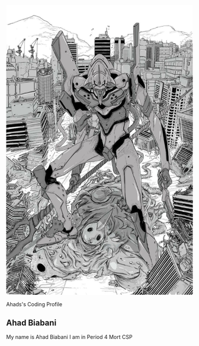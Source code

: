 <html>
    <head>
        <meta charset="utf-8">
        <meta name="viewport" content="width=device-width, initial-scale=1">
        <link rel="stylesheet" href="customization.css">
        <link rel="stylesheet" href="https://maxcdn.bootstrapcdn.com/bootstrap/3.4.1/css/bootstrap.min.css">
        <script src="https://ajax.googleapis.com/ajax/libs/jquery/3.6.3/jquery.min.js"></script>
        <script src="https://maxcdn.bootstrapcdn.com/bootstrap/3.4.1/js/bootstrap.min.js"></script>
    </head>

<body>
        <main>
          <article class="profile">
            <picture class="profile-img">
              <source srcset="images/eva.jpg" media="(min-width: 600px)">
              <img src="images/eva.jpg" alt="profile">
            </picture>
            <div class="content">
              <p class="detail">Ahads's Coding Profile</p>
                <h1>Ahad Biabani</h1>
              <p>
                My name is Ahad Biabani I am in Period 4 Mort CSP
              </p>
              <a href="https://github.com/ahadb63/monday-hacks/" class="button"></a>
            </div>
          </article>
        </main>
</body> 
